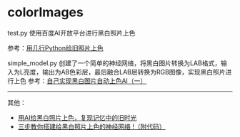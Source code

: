 # colorImages
test.py 使用百度AI开放平台进行黑白照片上色

参考：[用几行Python给旧照片上色](https://blog.csdn.net/qq_38887171/article/details/109203105)

simple_model.py 创建了一个简单的神经网络，将黑白图片转换为LAB格式，输入为L亮度，输出为AB色彩层，最后融合LAB层转换为RGB图像，实现黑白照片进行上色
参考：[自己实现黑白图片自动上色AI（一）](https://zhuanlan.zhihu.com/p/30493746)

------

其他：
- [用AI给黑白照片上色，复现记忆中的旧时光](https://blog.csdn.net/dQCFKyQDXYm3F8rB0/article/details/82393433)
- [三步教你搭建给黑白照片上色的神经网络 !（附代码）](https://cloud.tencent.com/developer/article/1032134)
